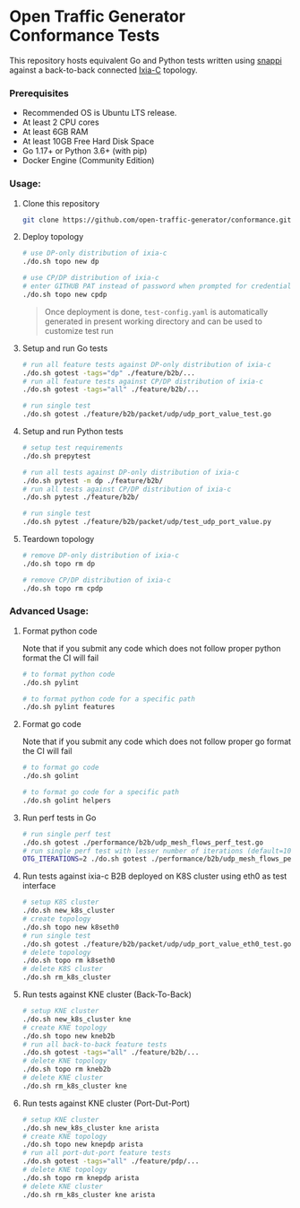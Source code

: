 # Open Traffic Generator Conformance Tests 

This repository hosts equivalent Go and Python tests written using [snappi](https://github.com/open-traffic-generator/snappi) against a back-to-back connected [Ixia-C](https://github.com/open-traffic-generator/ixia-c) topology.


### Prerequisites

- Recommended OS is Ubuntu LTS release.
- At least 2 CPU cores
- At least 6GB RAM
- At least 10GB Free Hard Disk Space
- Go 1.17+ or Python 3.6+ (with pip)
- Docker Engine (Community Edition)


### Usage:

1. Clone this repository

    ```sh
    git clone https://github.com/open-traffic-generator/conformance.git && cd conformance
    ```

2. Deploy topology

    ```sh
    # use DP-only distribution of ixia-c
    ./do.sh topo new dp

    # use CP/DP distribution of ixia-c
    # enter GITHUB PAT instead of password when prompted for credentials
    ./do.sh topo new cpdp
    ```

    > Once deployment is done, `test-config.yaml` is automatically generated in present working directory and can be used to customize test run

3. Setup and run Go tests

    ```sh
    # run all feature tests against DP-only distribution of ixia-c
    ./do.sh gotest -tags="dp" ./feature/b2b/...
    # run all feature tests against CP/DP distribution of ixia-c
    ./do.sh gotest -tags="all" ./feature/b2b/...

    # run single test
    ./do.sh gotest ./feature/b2b/packet/udp/udp_port_value_test.go
    ```

4. Setup and run Python tests

    ```sh
    # setup test requirements
    ./do.sh prepytest

    # run all tests against DP-only distribution of ixia-c
    ./do.sh pytest -m dp ./feature/b2b/
    # run all tests against CP/DP distribution of ixia-c
    ./do.sh pytest ./feature/b2b/

    # run single test
    ./do.sh pytest ./feature/b2b/packet/udp/test_udp_port_value.py
    ```

5. Teardown topology

    ```sh
    # remove DP-only distribution of ixia-c
    ./do.sh topo rm dp

    # remove CP/DP distribution of ixia-c
    ./do.sh topo rm cpdp
    ```

### Advanced Usage:

1. Format python code
    
    Note that if you submit any code which does not follow proper python format the CI will fail

    ```sh
    # to format python code
    ./do.sh pylint

    # to format python code for a specific path
    ./do.sh pylint features
    ```

2. Format go code

   Note that if you submit any code which does not follow proper go format the CI will fail

    ```sh
    # to format go code
    ./do.sh golint

    # to format go code for a specific path
    ./do.sh golint helpers
    ```

3. Run perf tests in Go

    ```sh
    # run single perf test
    ./do.sh gotest ./performance/b2b/udp_mesh_flows_perf_test.go
    # run single perf test with lesser number of iterations (default=100)
    OTG_ITERATIONS=2 ./do.sh gotest ./performance/b2b/udp_mesh_flows_perf_test.go
    ```

4. Run tests against ixia-c B2B deployed on K8S cluster using eth0 as test interface

    ```sh
    # setup K8S cluster
    ./do.sh new_k8s_cluster
    # create topology
    ./do.sh topo new k8seth0
    # run single test
    ./do.sh gotest ./feature/b2b/packet/udp/udp_port_value_eth0_test.go
    # delete topology
    ./do.sh topo rm k8seth0
    # delete K8S cluster
    ./do.sh rm_k8s_cluster
    ```

5. Run tests against KNE cluster (Back-To-Back)

    ```sh
    # setup KNE cluster
    ./do.sh new_k8s_cluster kne
    # create KNE topology
    ./do.sh topo new kneb2b
    # run all back-to-back feature tests
    ./do.sh gotest -tags="all" ./feature/b2b/...
    # delete KNE topology
    ./do.sh topo rm kneb2b
    # delete KNE cluster
    ./do.sh rm_k8s_cluster kne
    ```

6. Run tests against KNE cluster (Port-Dut-Port)

    ```sh
    # setup KNE cluster
    ./do.sh new_k8s_cluster kne arista
    # create KNE topology
    ./do.sh topo new knepdp arista
    # run all port-dut-port feature tests
    ./do.sh gotest -tags="all" ./feature/pdp/...
    # delete KNE topology
    ./do.sh topo rm knepdp arista
    # delete KNE cluster
    ./do.sh rm_k8s_cluster kne arista
    ```

